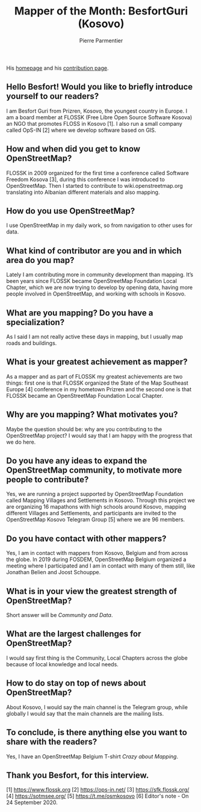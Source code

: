 ﻿---
title: "Mapper of the Month: BesfortGuri (Kosovo)"
featured:
layout: post
category: motm
author: Pierre Parmentier
lang: en
---

His [homepage](https://www.openstreetmap.org/user/BesfortGuri) and his [contribution page](https://hdyc.neis-one.org/?BesfortGuri).

## Hello Besfort! Would you like to briefly introduce yourself to our readers?
I am Besfort Guri from Prizren, Kosovo, the youngest country in Europe. I am a board member at FLOSSK (Free Libre Open Source Software Kosova) an NGO that promotes FLOSS in Kosovo [1]. I also run a small company called OpS-IN [2] where we develop software based on GIS.
## How and when did you get to know OpenStreetMap?
FLOSSK in 2009 organized for the first time a conference called Software Freedom Kosova [3], during this conference I was introduced to OpenStreetMap. Then I started to contribute to wiki.openstreetmap.org translating into Albanian different materials and also mapping. 
## How do you use OpenStreetMap?
I use OpenStreetMap in my daily work, so from navigation to other uses for data.
## What kind of contributor are you and in which area do you map?
Lately I am contributing more in community development than mapping. It’s been years since FLOSSK became OpenStreetMap Foundation Local Chapter, which we are now trying to develop by opening data, having more people involved in OpenStreetMap, and working with schools in Kosovo.
## What are you mapping? Do you have a specialization?
As I said I am not really active these days in mapping, but I usually map roads and buildings.
## What is your greatest achievement as mapper?
As a mapper and as part of FLOSSK my greatest achievements are two things: first one is that FLOSSK organized the State of the Map Southeast Europe [4] conference in my hometown Prizren and the second one is that FLOSSK became an OpenStreetMap Foundation Local Chapter.
## Why are you mapping? What motivates you?
Maybe the question should be: why are you contributing to the OpenStreetMap project? I would say that I am happy with the progress that we do here.
## Do you have any ideas to expand the OpenStreetMap community, to motivate more people to contribute?
Yes, we are running a project supported by OpenStreetMap Foundation called Mapping Villages and Settlements in Kosovo. Through this project we are organizing 16 mapathons with high schools around Kosovo, mapping different Villages and Settlements, and participants are invited to the OpenStreetMap Kosovo Telegram Group [5] where we are 96 members.
## Do you have contact with other mappers?
Yes, I am in contact with mappers from Kosovo, Belgium and from across the globe. In 2019 during FOSDEM, OpenStreetMap Belgium organized a meeting where I participated and I am in contact with many of them still, like Jonathan Belien and Joost Schouppe.
## What is in your view the greatest strength of OpenStreetMap?
Short answer will be _Community and Data_.
## What are the largest challenges for OpenStreetMap?
I would say first thing is the Community, Local Chapters across the globe because of local knowledge and local needs. 
## How to do stay on top of news about OpenStreetMap?
About Kosovo, I would say the main channel is the Telegram group, while globally I would say that the main channels are the mailing lists.
## To conclude, is there anything else you want to share with the readers?
Yes, I have an OpenStreetMap Belgium T-shirt _Crazy about Mapping_.
## Thank you Besfort, for this interview.

[1] https://www.flossk.org
[2] https://ops-in.net/
[3] https://sfk.flossk.org/
[4] https://sotmsee.org/
[5] https://t.me/osmkosovo
[6] Editor's note - On 24 September 2020.
